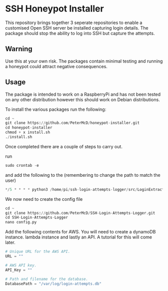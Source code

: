 # SSH Honeypot Installer

This repository brings together 3 seperate repositories
to enable a customised Open SSH server be installed capturing
login details. The package should stop the ability to log into
SSH but capture the attempts.

## Warning

Use this at your own risk. The packages contain minimal testing
and running a honeypot could attract negative consequences.

## Usage

The package is intended to work on a RaspberryPi and has not
been tested on any other distribution however this should work
on Debian distributions.

To install the various packages run the following:

```python
cd ~
git clone https://github.com/PeterMcD/honeypot-installer.git
cd honeypot-installer
chmod + x install.sh
./install.sh
```

Once completed there are a couple of steps to carry out.

run

```python
sudo crontab -e
```

and add the following to the  (remembering to change the path to match the user)

```python
*/5 * * * * python3 /home/pi/ssh-login-attempts-logger/src/LoginExtractor.py
```

We now need to create the config file

```python
cd ~
git clone https://github.com/PeterMcD/SSH-Login-Attempts-Logger.git
cd SSH-Login-Attempts-Logger
nano config.py
```

Add the following contents for AWS. You will need to create a dynamoDB instance. lambda instance and lastly an API. A tutorial for this will come later.

```python
# Unique URL for the AWS API.
URL = ""

# AWS API key.
API_Key = ""

# Path and filename for the database.
DatabasePath = "/var/log/login-attempts.db"
```